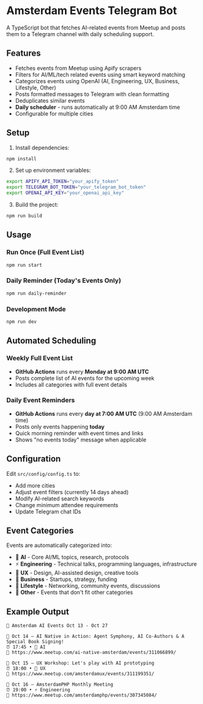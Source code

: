 # Amsterdam Events Telegram Bot

A TypeScript bot that fetches AI-related events from Meetup and posts them to a Telegram channel with daily scheduling support.

## Features

- Fetches events from Meetup using Apify scrapers
- Filters for AI/ML/tech related events using smart keyword matching
- Categorizes events using OpenAI (AI, Engineering, UX, Business, Lifestyle, Other)
- Posts formatted messages to Telegram with clean formatting
- Deduplicates similar events
- **Daily scheduler** - runs automatically at 9:00 AM Amsterdam time
- Configurable for multiple cities

## Setup

1. Install dependencies:
```bash
npm install
```

2. Set up environment variables:
```bash
export APIFY_API_TOKEN="your_apify_token"
export TELEGRAM_BOT_TOKEN="your_telegram_bot_token"
export OPENAI_API_KEY="your_openai_api_key"
```

3. Build the project:
```bash
npm run build
```

## Usage

### Run Once (Full Event List)
```bash
npm run start
```

### Daily Reminder (Today's Events Only)
```bash
npm run daily-reminder
```

### Development Mode
```bash
npm run dev
```

## Automated Scheduling

### Weekly Full Event List
- **GitHub Actions** runs every **Monday at 9:00 AM UTC**
- Posts complete list of AI events for the upcoming week
- Includes all categories with full event details

### Daily Event Reminders  
- **GitHub Actions** runs every **day at 7:00 AM UTC** (9:00 AM Amsterdam time)
- Posts only events happening **today**
- Quick morning reminder with event times and links
- Shows "no events today" message when applicable

## Configuration

Edit `src/config/config.ts` to:
- Add more cities
- Adjust event filters (currently 14 days ahead)
- Modify AI-related search keywords
- Change minimum attendee requirements
- Update Telegram chat IDs

## Event Categories

Events are automatically categorized into:
- 🤖 **AI** - Core AI/ML topics, research, protocols
- ⚡ **Engineering** - Technical talks, programming languages, infrastructure
- 🎨 **UX** - Design, AI-assisted design, creative tools
- 💼 **Business** - Startups, strategy, funding
- 🏃 **Lifestyle** - Networking, community events, discussions
- 📌 **Other** - Events that don't fit other categories

## Example Output

```
🤖 Amsterdam AI Events Oct 13 - Oct 27

📅 Oct 14 — AI Native in Action: Agent Symphony, AI Co-Authors & A Special Book Signing!
⏰ 17:45 • 🤖 AI
🔗 https://www.meetup.com/ai-native-amsterdam/events/311066899/

📅 Oct 15 — UX Workshop: Let's play with AI prototyping
⏰ 18:00 • 🎨 UX
🔗 https://www.meetup.com/amsterdamux/events/311199351/

📅 Oct 16 — AmsterdamPHP Monthly Meeting
⏰ 19:00 • ⚡ Engineering
🔗 https://www.meetup.com/amsterdamphp/events/307345084/
```
